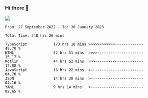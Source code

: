 ### Hi there 👋

<!--<a href="https://github.com/search?o=desc&q=author%3Abushiyi&s=committer-date&type=Commits">-->
<!--    <img align="center" height = "178" src="https://github-readme-stats.vercel.app/api?username=bushiyi&count_private=true&show_icons=true&theme=noctis_minimus&hide=contribs&include_all_commits=true" />-->
<!--</a>-->
<!--<a href="https://github.com/bushiyi?tab=repositories">-->
<!--    <img align="center" height = "178" src="https://github-readme-stats.vercel.app/api/top-langs/?username=bushiyi&count_private=true&theme=noctis_minimus" />-->
<!--</a>-->
 
<!-- [![Ashutosh's github activity graph](https://activity-graph.herokuapp.com/graph?username=bushiyi&theme=react&bg_color=1B2932&point=698B69&line=698B69)](https://github.com/ashutosh00710/github-readme-activity-graph)
 -->


![](https://raw.githubusercontent.com/bushiyi/bushiyi/master/assets/github-contribution-grid-snake.svg)

<!--START_SECTION:waka-->

```text
From: 27 September 2022 - To: 30 January 2023

Total Time: 348 hrs 26 mins

TypeScript            173 hrs 10 mins >>>>>>>>>>>>-------------   49.70 %
HTML                  52 hrs 51 mins  >>>>---------------------   15.17 %
Kotlin                44 hrs 52 mins  >>>----------------------   12.88 %
JavaScript            16 hrs 22 mins  >------------------------   04.70 %
JSON                  14 hrs 30 mins  >------------------------   04.16 %
YAML                  9 hrs 14 mins   >------------------------   02.65 %
```

<!--END_SECTION:waka-->

